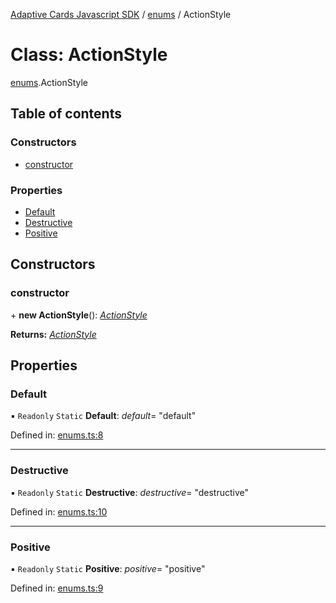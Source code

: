 [Adaptive Cards Javascript SDK](../README.md) / [enums](../modules/enums.md) / ActionStyle

# Class: ActionStyle

[enums](../modules/enums.md).ActionStyle

## Table of contents

### Constructors

- [constructor](enums.actionstyle.md#constructor)

### Properties

- [Default](enums.actionstyle.md#default)
- [Destructive](enums.actionstyle.md#destructive)
- [Positive](enums.actionstyle.md#positive)

## Constructors

### constructor

\+ **new ActionStyle**(): [_ActionStyle_](enums.actionstyle.md)

**Returns:** [_ActionStyle_](enums.actionstyle.md)

## Properties

### Default

▪ `Readonly` `Static` **Default**: _default_= "default"

Defined in: [enums.ts:8](https://github.com/microsoft/AdaptiveCards/blob/0938a1f10/source/nodejs/adaptivecards/src/enums.ts#L8)

---

### Destructive

▪ `Readonly` `Static` **Destructive**: _destructive_= "destructive"

Defined in: [enums.ts:10](https://github.com/microsoft/AdaptiveCards/blob/0938a1f10/source/nodejs/adaptivecards/src/enums.ts#L10)

---

### Positive

▪ `Readonly` `Static` **Positive**: _positive_= "positive"

Defined in: [enums.ts:9](https://github.com/microsoft/AdaptiveCards/blob/0938a1f10/source/nodejs/adaptivecards/src/enums.ts#L9)
